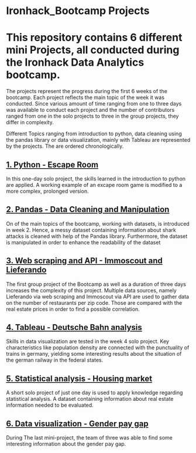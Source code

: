 # Ironhack_Bootcamp Projects

# This repository contains 6 different mini Projects, all conducted during the Ironhack Data Analytics bootcamp.
The projects represent the progress during the first 6 weeks of the bootcamp. Each project reflects the main topic of the week it was conducted.
Since various amount of time ranging from one to three days was available to conduct each project and the number of contributors ranged from one
in the solo projects to three in the group projects, they differ in complexity.

Different Topics ranging from introduction to python, data cleaning using the pandas library or data visualization, mainly with Tableau are represented by the projects.
The are ordered chronologically.

## [1. Python - Escape Room](https://github.com/adam-p/markdown-here/wiki/Markdown-Cheatsheet)

In this one-day solo project, the skills learned in the introduction to python are applied. A working example of an excape room game is modified to a more complex, prolonged version.

## [2. Pandas - Data Cleaning and Manipulation](https://github.com/arnegrotenrath/Ironhack_Bootcamp/tree/master/02_pandas_Dataset%20Cleaning)

On of the main topics of the bootcamp, working with datasets, is introduced in week 2. Hence, a messy dataset containing information about shark attacks is cleaned with help of the Pandas
 library. Furthermore, the dataset is manipulated in order to enhance the readability of the dataset

## [3. Web scraping and API - Immoscout and Lieferando](https://github.com/arnegrotenrath/Ironhack_Bootcamp/tree/master/03_web%20scraping%20and%20API_Immoscout%20Lieferando)

The first group project of the Bootcamp as well as a duration of three days increases the complexity of this project. Multiple data sources, namely Lieferando via web scraping and Immoscout via
API are used to gather data on the number of restaurants per zip code. Those are compared with the real estate prices in order to find a possible correlation.

## [4. Tableau - Deutsche Bahn analysis](https://github.com/arnegrotenrath/Ironhack_Bootcamp/tree/master/04_Tableau_DB%20analysis)

Skills in data visualization are tested in the week 4 solo project. Key characteristics like population density are connected with the punctuality of trains in germany, yielding some interesting
results about the situation of the german railway in the federal states.

## [5. Statistical analysis - Housing market](https://github.com/arnegrotenrath/Ironhack_Bootcamp/tree/master/05_statistical%20analysis_Housing%20market)

A short solo project of just one day is used to apply knowledge regarding statistical analysis. A dataset containing information about real estate information needed to be evaluated.

## [6. Data visualization - Gender pay gap](https://github.com/arnegrotenrath/Ironhack_Bootcamp/tree/master/06_Data%20visualization_Gender%20Paygap%20and%20equality%20index)

During The last mini-project, the team of three was able to find some interesting information about the gender pay gap.




